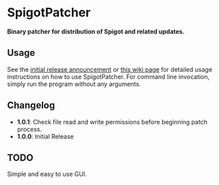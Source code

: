 SpigotPatcher
=============

**Binary patcher for distribution of Spigot and related updates.**

Usage
-----
See the [initial release announcement](http://www.spigotmc.org/threads/29091/) or [this wiki page](http://www.spigotmc.org/wiki/spigot-patcher/) for detailed usage instructions on how to use SpigotPatcher. For command line invocation, simply run the program without any arguments.

Changelog
---------

* **1.0.1**: Check file read and write permissions before beginning patch process. 
* **1.0.0**: Initial Release

TODO
----
Simple and easy to use GUI.
